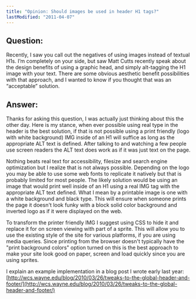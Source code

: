 ```yaml
---
title: "Opinion: Should images be used in header H1 tags?"
lastModified: "2011-04-07"
---
```


## Question:

Recently, I saw you call out the negatives of using images instead of textual H1s. I’m completely on your side, but saw Matt Cutts recently speak about the design benefits of using a graphic head, and simply alt-tagging the H1 image with your text. There are some obvious aesthetic benefit possibilities with that approach, and I wanted to know if you thought that was an “acceptable” solution.

## Answer:

Thanks for asking this question, I was actually just thinking about this the other day. Here is my stance, when ever possible using real type in the header is the best solution, if that is not possible using a print friendly (logo with white background) IMG inside of an H1 will suffice as long as the appropriate ALT text is defined. After talking to and watching a few people use screen readers the ALT text does work as if it was just text on the page.

Nothing beats real text for accessibility, filesize and search engine optimization but I realize that is not always possible. Depending on the logo you may be able to use some web fonts to replicate it natively but that is probably limited for most people. The likely solution would be using an image that would print well inside of an H1 using a real IMG tag with the appropriate ALT text defined. What I mean by a printable image is one with a white background and black type. This will ensure when someone prints the page it doesn't look funky with a block solid color background and inverted logo as if it were displayed on the web.

To transform the printer friendly IMG I suggest using CSS to hide it and replace it for on screen viewing with part of a sprite. This will allow you to use the existing style of the site for various platforms, if you are using media queries. Since printing from the browser doesn't typically have the "print background colors" option turned on this is the best approach to make your site look good on paper, screen and load quickly since you are using sprites.

I explain an example implementation in a blog post I wrote early last year: [http://wcs.wayne.edu/blog/2010/03/26/tweaks-to-the-global-header-and-footer/](http://wcs.wayne.edu/blog/2010/03/26/tweaks-to-the-global-header-and-footer/)
